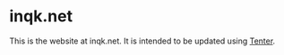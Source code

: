 # inqk.net

This is the website at inqk.net. It is intended to be updated using
[Tenter][rg].

[rg]: https://rubygems.org/gems/tenter/